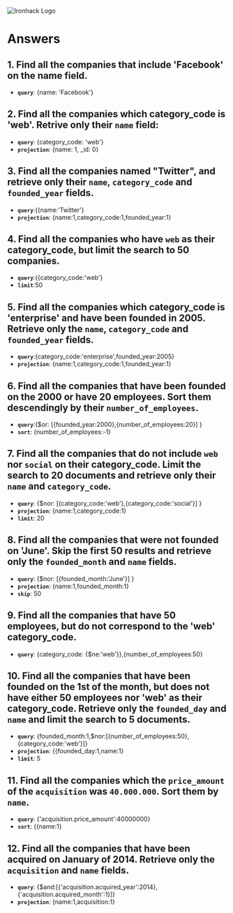 ![Ironhack Logo](https://i.imgur.com/1QgrNNw.png)

# Answers

## 1. Find all the companies that include 'Facebook' on the **name** field.

 - **`query`**: {name: 'Facebook'}
 
 ## 2. Find all the companies which **category_code** is 'web'. Retrive only their `name` field:

 - **`query`**: {category_code: 'web'}
 - **`projection`**: {name: 1, _id: 0}

## 3. Find all the companies named "Twitter", and retrieve only their `name`, `category_code` and `founded_year` fields.

- **`query`**:{{name:'Twitter'}
 - **`projection`**: {name:1,category_code:1,founded_year:1}

## 4. Find all the companies who have `web` as their **category_code**, but limit the search to 50 companies.

- **`query`**:{{category_code:'web'}
- **`limit`**:50
## 5. Find all the companies which **category_code** is 'enterprise' and have been founded in 2005. Retrieve only the `name`, `category_code` and `founded_year` fields.
- **`query`**:{category_code:'enterprise',founded_year:2005}
- **`projection`**: {name:1,category_code:1,founded_year:1}

## 6. Find all the companies that have been **founded** on the 2000 or have 20 **employees**. Sort them descendingly by their `number_of_employees`.
- **`query`**:{$or: [{founded_year:2000},{number_of_employees:20}] }
- **`sort`**: {number_of_employees:-1}

## 7. Find all the companies that do not include `web` nor `social` on their **category_code**. Limit the search to 20 documents and retrieve only their `name` and `category_code`.

- **`query`**: {$nor: [{category_code:'web'},{category_code:'social'}] }
- **`projection`**: {name:1,category_code:1}
- **`limit`**: 20

## 8. Find all the companies that were not **founded** on 'June'. Skip the first 50 results and retrieve only the `founded_month` and `name` fields.
- **`query`**: {$nor: [{founded_month:'June'}] }
- **`projection`**: {name:1,founded_month:1}
- **`skip`**: 50

## 9. Find all the companies that have 50 employees, but do not correspond to the 'web' **category_code**. 
- **`query`**: {category_code: {$ne:'web'}},{number_of_employees:50}


## 10. Find all the companies that have been founded on the 1st of the month, but does not have either 50 employees nor 'web' as their **category_code**. Retrieve only the `founded_day` and `name` and limit the search to 5 documents.
- **`query`**: {founded_month:1,$nor:[{number_of_employees:50},{category_code:'web'}]}
- **`projection`**: {{founded_day:1,name:1}
- **`limit`**: 5
## 11. Find all the companies which the `price_amount` of the `acquisition` was **`40.000.000`**. Sort them by `name`.
- **`query`**: {'acquisition.price_amount':40000000}
- **`sort`**: {{name:1}

## 12. Find all the companies that have been acquired on January of 2014. Retrieve only the `acquisition` and `name` fields.
- **`query`**: {$and:[{'acquisition.acquired_year':2014},{'acquisition.acquired_month':1}]}
- **`projection`**: {name:1,acquisition:1}
